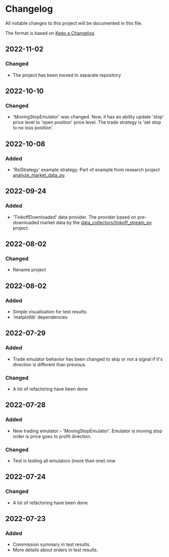 # Changelog

All notable changes to this project will be documented in this file.

The format is based on [Keep a Changelog](https://keepachangelog.com/en/1.0.0/).

## 2022-11-02
### Changed
- The project has been moved to separate repository


## 2022-10-10
### Changed
- 'MovingStopEmulator' was changed. Now, it has an ability update 'stop' price level to 'open position' price level.
The trade strategy is 'set stop to no loss position'. 


## 2022-10-08
### Added
- 'RsiStrategy' example strategy. Part of example from research project 
[analyze_market_data_py](https://github.com/EIDiamond/invest-tools/tree/main/research/analyze_market_data_py).  


## 2022-09-24
### Added
- 'TinkoffDownloaded' data provider. The provider based on pre-downloaded market data by the 
[data_collectors/tinkoff_stream_py](https://github.com/EIDiamond/invest-tools/tree/main/data_collectors/tinkoff_stream_py) 
project.  


## 2022-08-02
### Changed
- Rename project


## 2022-08-02
### Added
- Simple visualisation for test results.
- 'matplotlib' dependencies 

## 2022-07-29
### Added
- Trade emulator behavior has been changed to skip or not a signal if it's direction is different than previous. 
### Changed
- A lot of refactoring have been done

## 2022-07-28
### Added
- New trading emulator - 'MovingStopEmulator'. Emulator is moving stop order is price goes to profit direction.
### Changed
- Test is testing all emulators (more than one) now

## 2022-07-24
### Changed
- A lot of refactoring have been done

## 2022-07-23
### Added
- Commission summary in test results.
- More details about orders in test results.


